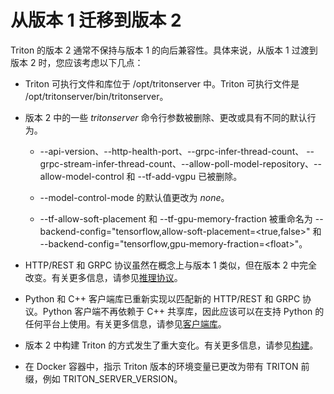<!--
# Copyright (c) 2020, NVIDIA CORPORATION. All rights reserved.
#
# Redistribution and use in source and binary forms, with or without
# modification, are permitted provided that the following conditions
# are met:
#  * Redistributions of source code must retain the above copyright
#    notice, this list of conditions and the following disclaimer.
#  * Redistributions in binary form must reproduce the above copyright
#    notice, this list of conditions and the following disclaimer in the
#    documentation and/or other materials provided with the distribution.
#  * Neither the name of NVIDIA CORPORATION nor the names of its
#    contributors may be used to endorse or promote products derived
#    from this software without specific prior written permission.
#
# THIS SOFTWARE IS PROVIDED BY THE COPYRIGHT HOLDERS ``AS IS'' AND ANY
# EXPRESS OR IMPLIED WARRANTIES, INCLUDING, BUT NOT LIMITED TO, THE
# IMPLIED WARRANTIES OF MERCHANTABILITY AND FITNESS FOR A PARTICULAR
# PURPOSE ARE DISCLAIMED.  IN NO EVENT SHALL THE COPYRIGHT OWNER OR
# CONTRIBUTORS BE LIABLE FOR ANY DIRECT, INDIRECT, INCIDENTAL, SPECIAL,
# EXEMPLARY, OR CONSEQUENTIAL DAMAGES (INCLUDING, BUT NOT LIMITED TO,
# PROCUREMENT OF SUBSTITUTE GOODS OR SERVICES; LOSS OF USE, DATA, OR
# PROFITS; OR BUSINESS INTERRUPTION) HOWEVER CAUSED AND ON ANY THEORY
# OF LIABILITY, WHETHER IN CONTRACT, STRICT LIABILITY, OR TORT
# (INCLUDING NEGLIGENCE OR OTHERWISE) ARISING IN ANY WAY OUT OF THE USE
# OF THIS SOFTWARE, EVEN IF ADVISED OF THE POSSIBILITY OF SUCH DAMAGE.
-->

# 从版本 1 迁移到版本 2

Triton 的版本 2 通常不保持与版本 1 的向后兼容性。具体来说，从版本 1 过渡到版本 2 时，您应该考虑以下几点：

* Triton 可执行文件和库位于 /opt/tritonserver 中。Triton 可执行文件是 /opt/tritonserver/bin/tritonserver。

* 版本 2 中的一些 *tritonserver* 命令行参数被删除、更改或具有不同的默认行为。

  * --api-version、--http-health-port、--grpc-infer-thread-count、
    --grpc-stream-infer-thread-count、--allow-poll-model-repository、--allow-model-control
    和 --tf-add-vgpu 已被删除。

  * --model-control-mode 的默认值更改为 *none*。

  * --tf-allow-soft-placement 和 --tf-gpu-memory-fraction 被重命名为
     --backend-config="tensorflow,allow-soft-placement=\<true,false\>" 
     和 --backend-config="tensorflow,gpu-memory-fraction=\<float\>"。

* HTTP/REST 和 GRPC 协议虽然在概念上与版本 1 类似，但在版本 2 中完全改变。有关更多信息，请参见[推理协议](../customization_guide/inference_protocols.md)。

* Python 和 C++ 客户端库已重新实现以匹配新的 HTTP/REST 和 GRPC 协议。Python 客户端不再依赖于 C++ 共享库，因此应该可以在支持 Python 的任何平台上使用。有关更多信息，请参见[客户端库](https://github.com/triton-inference-server/client)。

* 版本 2 中构建 Triton 的方式发生了重大变化。有关更多信息，请参见[构建](../customization_guide/build.md)。

* 在 Docker 容器中，指示 Triton 版本的环境变量已更改为带有 TRITON 前缀，例如 TRITON_SERVER_VERSION。